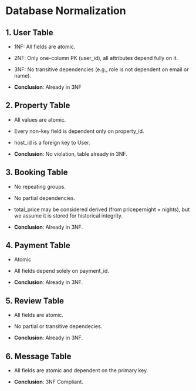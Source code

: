 # Database Normalization

## 1. User Table

- 1NF: All fields are atomic.
- 2NF: Only one-column PK (user_id), all attributes depend fully on it.
- 3NF: No transitive dependencies (e.g., role is not dependent on email or name).

- **Conclusion**: Already in 3NF

## 2. Property Table

- All values are atomic.
- Every non-key field is dependent only on property_id.
- host_id is a foreign key to User.

- **Conclusion**: No violation, table already in 3NF.

## 3. Booking Table

- No repeating groups.
- No partial dependencies.
- total_price may be considered derived (from pricepernight × nights), but we assume it is stored for historical integrity.

- **Conclusion**: Already in 3NF.

## 4. Payment Table

- Atomic
- All fields depend solely on payment_id.

- **Conclusion**: Already in 3NF.

## 5. Review Table

- All fields are atomic.
- No partial or transitive dependecies.

- **Conclusion**: Already in 3NF.

## 6. Message Table

- All fields are atomic and dependent on the primary key.

- **Conclusion**: 3NF Compliant.
